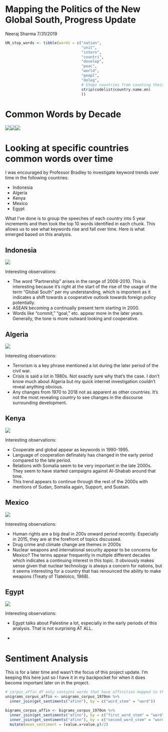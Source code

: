Mapping the Politics of the New Global South, Progress Update
================
Neeraj Sharma
7/31/2019

``` r
UN_stop_words <- tibble(words = c("nation", 
                                  "unit", 
                                  "intern", 
                                  "countri", 
                                  "develop", 
                                  "peac",
                                  "world",
                                  "peopl",
                                  "deleg",
                                  # Stops countries from counting their own names as very commonly repeated words. Stripping removes casing. This takes codelist from countrycode. It might be bad because it eliminates when speeches mention other countries. 
                                  strip(codelist$country.name.en)
                                  ))
```

# Common Words by Decade

![](Global_South_files/figure-gfm/unnamed-chunk-6-1.png)<!-- -->![](Global_South_files/figure-gfm/unnamed-chunk-6-2.png)<!-- -->![](Global_South_files/figure-gfm/unnamed-chunk-6-3.png)<!-- -->

# Looking at specific countries common words over time

I was encouraged by Professor Bradley to investigate keyword trends over
time in the following countries:

  - Indonesia
  - Algeria
  - Kenya
  - Mexico
  - Egypt

What I’ve done is to group the speeches of each country into 5 year
increments and then took the top 10 words identified in each chunk. This
allows us to see what keywords rise and fall over time. Here is what
emerged based on this analysis.

## Indonesia

![](Global_South_files/figure-gfm/unnamed-chunk-7-1.png)<!-- -->

Interesting observations:

  - The word “Partnership” arises in the range of 2006-2010. This is
    interesting because it’s right at the start of the rise of the usage
    of the term “Global South” per my understanding, which is importent
    as it indicates a shift towards a cooperative outlook towards
    foreign policy potentially.
  - ASEAN becoming a continually present term starting in 2000.
  - Words like “commit,” “goal,” etc. appear more in the later years.
    Generally, the tone is more outward looking and cooperative.

## Algeria

![](Global_South_files/figure-gfm/unnamed-chunk-8-1.png)<!-- -->

Interesting observations:

  - Terrorism is a key phrase mentioned a lot during the later period of
    the civil war.
  - Crisis is said a lot in 1980s. Not exactly sure why that’s the case.
    I don’t know much about Algeria but my quick internet investigation
    couldn’t reveal anything obvious.
  - Any changes from 1970 to 2018 not as apparent as other countries.
    It’s not the most revealing country to see changes in the
    discourse surrounding development.

## Kenya

![](Global_South_files/figure-gfm/unnamed-chunk-9-1.png)<!-- -->

Interesting observations:

  - Cooperate and global appear as keywords in 1990-1995.
  - Language of cooperation definately has changed in the early period
    compared to the late period.
  - Relations with Somalia seem to be very important in the late 2000s.
    They seem to have started campaigns against Al-Shabab around that
    time.
  - This trend appears to continue through the rest of the 2000s with
    mentions of Sudan, Somalia again, Support, and Sustain.

## Mexico

![](Global_South_files/figure-gfm/unnamed-chunk-10-1.png)<!-- -->

Interesting observations:

  - Human rights are a big deal in 200s onward period recently.
    Especially in 2015, they are at the forefront of topics discussed.
  - Drug crime and climate change are themes in 2000s
  - Nuclear weapons and international security appear to be concerns for
    Mexico? The terms appear frequently in multiple different decades
    which indicates a continuing interest in this topic. It obviously
    makes sense given that nuclear technology is always a concern for
    nations, but it seems interesting for a country that has renounced
    the ability to make weapons (Treaty of Tlatelolco, 1968).

## Egypt

![](Global_South_files/figure-gfm/unnamed-chunk-11-1.png)<!-- -->

Interesting observations:

  - Egypt talks about Palestine a lot, especially in the early periods
    of this analysis. That is not surprising AT ALL.

  - 
# Sentiment Analysis

This is for a later time and wasn’t the focus of this project update.
I’m keeping this here just so I have it in my backpocket for when it
does become important later on in the
project.

``` r
# corpus_affin df only contains words that have affinities mapped to them
unigrams_corpus_affin <- unigrams_corpus_1970on %>% 
  inner_join(get_sentiments("afinn"), by = c("word_stem" = "word"))

bigrams_corpus_affin <- bigrams_corpus_1970on %>% 
  inner_join(get_sentiments("afinn"), by = c("first_word_stem" = "word")) %>%
  inner_join(get_sentiments("afinn"), by = c("second_word_stem" = "word")) %>%
  mutate(mean_sentiment = (value.x+value.y)/2)
```
